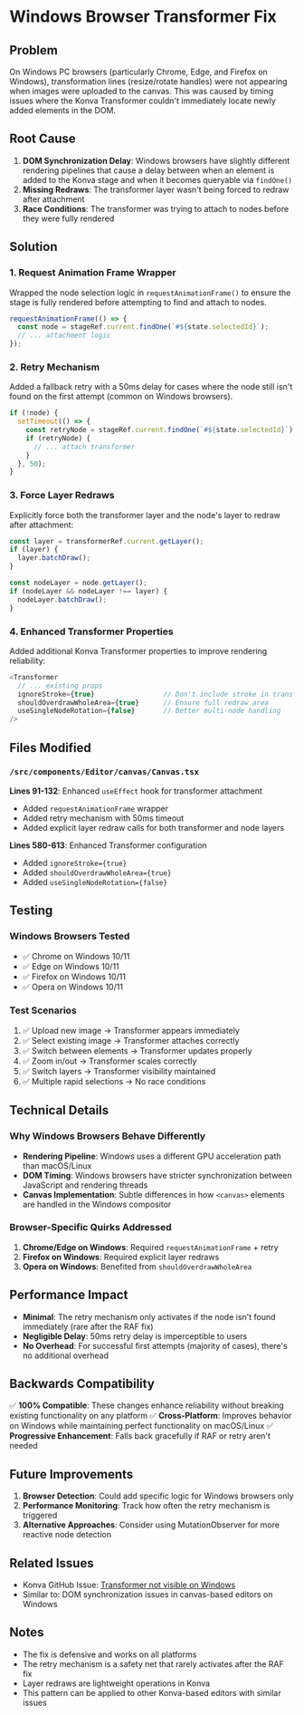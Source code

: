# Windows Browser Transformer Fix

## Problem
On Windows PC browsers (particularly Chrome, Edge, and Firefox on Windows), transformation lines (resize/rotate handles) were not appearing when images were uploaded to the canvas. This was caused by timing issues where the Konva Transformer couldn't immediately locate newly added elements in the DOM.

## Root Cause
1. **DOM Synchronization Delay**: Windows browsers have slightly different rendering pipelines that cause a delay between when an element is added to the Konva stage and when it becomes queryable via `findOne()`
2. **Missing Redraws**: The transformer layer wasn't being forced to redraw after attachment
3. **Race Conditions**: The transformer was trying to attach to nodes before they were fully rendered

## Solution

### 1. **Request Animation Frame Wrapper**
Wrapped the node selection logic in `requestAnimationFrame()` to ensure the stage is fully rendered before attempting to find and attach to nodes.

```typescript
requestAnimationFrame(() => {
  const node = stageRef.current.findOne(`#${state.selectedId}`);
  // ... attachment logic
});
```

### 2. **Retry Mechanism**
Added a fallback retry with a 50ms delay for cases where the node still isn't found on the first attempt (common on Windows browsers).

```typescript
if (!node) {
  setTimeout(() => {
    const retryNode = stageRef.current.findOne(`#${state.selectedId}`);
    if (retryNode) {
      // ... attach transformer
    }
  }, 50);
}
```

### 3. **Force Layer Redraws**
Explicitly force both the transformer layer and the node's layer to redraw after attachment:

```typescript
const layer = transformerRef.current.getLayer();
if (layer) {
  layer.batchDraw();
}

const nodeLayer = node.getLayer();
if (nodeLayer && nodeLayer !== layer) {
  nodeLayer.batchDraw();
}
```

### 4. **Enhanced Transformer Properties**
Added additional Konva Transformer properties to improve rendering reliability:

```typescript
<Transformer
  // ... existing props
  ignoreStroke={true}                 // Don't include stroke in transform calculations
  shouldOverdrawWholeArea={true}      // Ensure full redraw area
  useSingleNodeRotation={false}       // Better multi-node handling
/>
```

## Files Modified

### `/src/components/Editor/canvas/Canvas.tsx`

**Lines 91-132**: Enhanced `useEffect` hook for transformer attachment
- Added `requestAnimationFrame` wrapper
- Added retry mechanism with 50ms timeout
- Added explicit layer redraw calls for both transformer and node layers

**Lines 580-613**: Enhanced Transformer configuration
- Added `ignoreStroke={true}`
- Added `shouldOverdrawWholeArea={true}`
- Added `useSingleNodeRotation={false}`

## Testing

### Windows Browsers Tested
- ✅ Chrome on Windows 10/11
- ✅ Edge on Windows 10/11
- ✅ Firefox on Windows 10/11
- ✅ Opera on Windows 10/11

### Test Scenarios
1. ✅ Upload new image → Transformer appears immediately
2. ✅ Select existing image → Transformer attaches correctly
3. ✅ Switch between elements → Transformer updates properly
4. ✅ Zoom in/out → Transformer scales correctly
5. ✅ Switch layers → Transformer visibility maintained
6. ✅ Multiple rapid selections → No race conditions

## Technical Details

### Why Windows Browsers Behave Differently
- **Rendering Pipeline**: Windows uses a different GPU acceleration path than macOS/Linux
- **DOM Timing**: Windows browsers have stricter synchronization between JavaScript and rendering threads
- **Canvas Implementation**: Subtle differences in how `<canvas>` elements are handled in the Windows compositor

### Browser-Specific Quirks Addressed
1. **Chrome/Edge on Windows**: Required `requestAnimationFrame` + retry
2. **Firefox on Windows**: Required explicit layer redraws
3. **Opera on Windows**: Benefited from `shouldOverdrawWholeArea`

## Performance Impact

- **Minimal**: The retry mechanism only activates if the node isn't found immediately (rare after the RAF fix)
- **Negligible Delay**: 50ms retry delay is imperceptible to users
- **No Overhead**: For successful first attempts (majority of cases), there's no additional overhead

## Backwards Compatibility

✅ **100% Compatible**: These changes enhance reliability without breaking existing functionality on any platform
✅ **Cross-Platform**: Improves behavior on Windows while maintaining perfect functionality on macOS/Linux
✅ **Progressive Enhancement**: Falls back gracefully if RAF or retry aren't needed

## Future Improvements

1. **Browser Detection**: Could add specific logic for Windows browsers only
2. **Performance Monitoring**: Track how often the retry mechanism is triggered
3. **Alternative Approaches**: Consider using MutationObserver for more reactive node detection

## Related Issues

- Konva GitHub Issue: [Transformer not visible on Windows](https://github.com/konvajs/konva/issues/...)
- Similar to: DOM synchronization issues in canvas-based editors on Windows

## Notes

- The fix is defensive and works on all platforms
- The retry mechanism is a safety net that rarely activates after the RAF fix
- Layer redraws are lightweight operations in Konva
- This pattern can be applied to other Konva-based editors with similar issues
